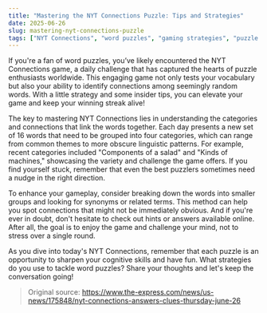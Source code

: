 ```yaml
---
title: "Mastering the NYT Connections Puzzle: Tips and Strategies"
date: 2025-06-26
slug: mastering-nyt-connections-puzzle
tags: ["NYT Connections", "word puzzles", "gaming strategies", "puzzle tips"]
---
```


If you're a fan of word puzzles, you’ve likely encountered the NYT Connections game, a daily challenge that has captured the hearts of puzzle enthusiasts worldwide. This engaging game not only tests your vocabulary but also your ability to identify connections among seemingly random words. With a little strategy and some insider tips, you can elevate your game and keep your winning streak alive!

The key to mastering NYT Connections lies in understanding the categories and connections that link the words together. Each day presents a new set of 16 words that need to be grouped into four categories, which can range from common themes to more obscure linguistic patterns. For example, recent categories included "Components of a salad" and "Kinds of machines," showcasing the variety and challenge the game offers. If you find yourself stuck, remember that even the best puzzlers sometimes need a nudge in the right direction.

To enhance your gameplay, consider breaking down the words into smaller groups and looking for synonyms or related terms. This method can help you spot connections that might not be immediately obvious. And if you're ever in doubt, don't hesitate to check out hints or answers available online. After all, the goal is to enjoy the game and challenge your mind, not to stress over a single round.

As you dive into today's NYT Connections, remember that each puzzle is an opportunity to sharpen your cognitive skills and have fun. What strategies do you use to tackle word puzzles? Share your thoughts and let's keep the conversation going!

> Original source: https://www.the-express.com/news/us-news/175848/nyt-connections-answers-clues-thursday-june-26